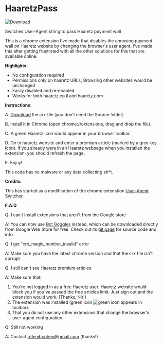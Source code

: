 # HaaretzPass

[![Download](http://static1.squarespace.com/static/53cfd7ebe4b07647985da19f/t/543efe51e4b01fa79711a842/1413414482099/download-now-button.png)](https://github.com/rotembcohen/haaretzpass/releases/download/1.0/HaaretzPass.crx)

Switches User-Agent string to pass Haaretz payment wall

This is a chrome extension I've made that disables the annoying payment wall on Haaretz website by changing the browser's user agent. I've made this after getting frustrated with all the other solutions for this that are available online.

**Highlights:**

- No configuration required
- Permissions only on haaretz URLs, Browsing other websites would be unchanged
- Easily disabled and re-enabled
- Works for both haaretz.co.il and haaretz.com

**Instructions:**

A. [Download](https://github.com/rotembcohen/haaretzpass/releases/download/1.0/HaaretzPass.crx) the crx file (you don't need the Source folder)

B. Install it in Chrome (open chrome://extensions, drag and drop the file).

C. A green Haaretz icon would appear in your browser toolbar.

D. Go to haaretz website and enter a premium article (marked by a grey key icon). If you already were in an Haaretz webpage when you installed the extension, you should refresh the page.

E. Enjoy!

This code has no malware or any data collecting sh*t. 

**Credits:**

This has started as a modification of the chrome extenstion [User-Agent Switcher](https://chrome.google.com/webstore/detail/user-agent-switcher/lkmofgnohbedopheiphabfhfjgkhfcgf?hl=en).

**F.A.Q**

Q: I can't install extensions that aren't from the Google store

A: You can now use [Bot Goggles](https://chrome.google.com/webstore/detail/bot-goggles/ngjkdgoakggajahecaampdihpmjmnkdp/) instead, which can be downloaded directly from Google Web Store for free. Check out its [git page](https://github.com/rotembcohen/botgoggles) for source code and info. 

Q: I get "crx_magic_number_invalid" error

A: Make sure you have the latest chrome version and that the crx file isn't corrupt

Q: I still can't see Haaretz premium articles

A: Make sure that:
1. You're not logged in as a free Haaretz user. Haaretz website would block you if you've passed the free articles limit. Just sign out and the extension would work. (Thanks, Nir!)
2. The extension was installed (green icon ![green icon](https://github.com/rotembcohen/haaretzpass/blob/master/Source/icon-active.png) appears in toolbar).
3. That you do not use any other extensions that change the browser's user-agent configuration

Q: Still not working

A: Contact rotembcohen@gmail.com (thanks!)